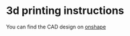 # 3d printing instructions

You can find the CAD design on [onshape](https://cad.onshape.com/documents/1fb164b9232a45b9bfe1f144/w/f602144655a84cc2dfd14510/e/420bc91b571a1c704b81bb80?renderMode=0&uiState=663318d38faf3b474d3ca97a)